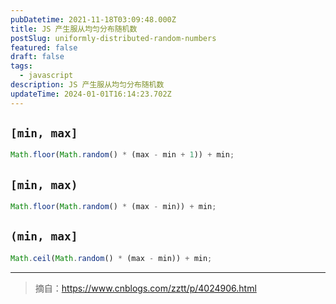 ```yaml
---
pubDatetime: 2021-11-18T03:09:48.000Z
title: JS 产生服从均匀分布随机数
postSlug: uniformly-distributed-random-numbers
featured: false
draft: false
tags:
  - javascript
description: JS 产生服从均匀分布随机数
updateTime: 2024-01-01T16:14:23.702Z
---
```


## `[min, max]`

```js
Math.floor(Math.random() * (max - min + 1)) + min;
```

## `[min, max)`

```js
Math.floor(Math.random() * (max - min)) + min;
```

## `(min, max]`

```js
Math.ceil(Math.random() * (max - min)) + min;
```

---

> 摘自：<https://www.cnblogs.com/zztt/p/4024906.html>
